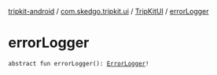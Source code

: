 [tripkit-android](../../index.md) / [com.skedgo.tripkit.ui](../index.md) / [TripKitUI](index.md) / [errorLogger](./error-logger.md)

# errorLogger

`abstract fun errorLogger(): `[`ErrorLogger`](../../com.skedgo.tripkit.logging/-error-logger/index.md)`!`